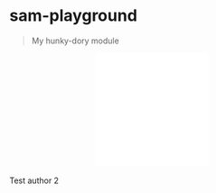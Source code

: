 # sam-playground

> My hunky-dory module

<div align="center">
	<img src="sb.svg" width="200" height="200">
</div>

Test author 2
